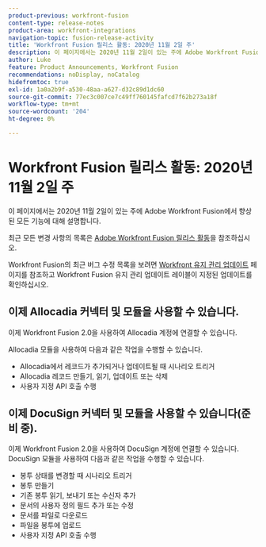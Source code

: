 ```yaml
---
product-previous: workfront-fusion
content-type: release-notes
product-area: workfront-integrations
navigation-topic: fusion-release-activity
title: 'Workfront Fusion 릴리스 활동: 2020년 11월 2일 주'
description: 이 페이지에서는 2020년 11월 2일이 있는 주에 Adobe Workfront Fusion에서 향상된 모든 기능에 대해 설명합니다.
author: Luke
feature: Product Announcements, Workfront Fusion
recommendations: noDisplay, noCatalog
hidefromtoc: true
exl-id: 1a0a2b9f-a530-48aa-a627-d32c89d1dc60
source-git-commit: 77ec3c007ce7c49ff760145fafcd7f62b273a18f
workflow-type: tm+mt
source-wordcount: '204'
ht-degree: 0%

---
```


# Workfront Fusion 릴리스 활동: 2020년 11월 2일 주

이 페이지에서는 2020년 11월 2일이 있는 주에 Adobe Workfront Fusion에서 향상된 모든 기능에 대해 설명합니다.

최근 모든 변경 사항의 목록은 [Adobe Workfront Fusion 릴리스 활동](/help/workfront-fusion/fusion-product-releases/fusion-release-activity.md)을 참조하십시오.

Workfront Fusion의 최근 버그 수정 목록을 보려면 [Workfront 유지 관리 업데이트](https://experienceleague.adobe.com/docs/workfront-known-issues/releases/current-updates.html?lang=ko) 페이지를 참조하고 Workfront Fusion 유지 관리 업데이트 레이블이 지정된 업데이트를 확인하십시오.

## 이제 Allocadia 커넥터 및 모듈을 사용할 수 있습니다.

이제 Workfront Fusion 2.0을 사용하여 Allocadia 계정에 연결할 수 있습니다.

Allocadia 모듈을 사용하여 다음과 같은 작업을 수행할 수 있습니다.

* Allocadia에서 레코드가 추가되거나 업데이트될 때 시나리오 트리거
* Allocadia 레코드 만들기, 읽기, 업데이트 또는 삭제
* 사용자 지정 API 호출 수행

## 이제 DocuSign 커넥터 및 모듈을 사용할 수 있습니다(준비 중).

이제 Workfront Fusion 2.0을 사용하여 DocuSign 계정에 연결할 수 있습니다. DocuSign 모듈을 사용하여 다음과 같은 작업을 수행할 수 있습니다.

* 봉투 상태를 변경할 때 시나리오 트리거
* 봉투 만들기
* 기존 봉투 읽기, 보내기 또는 수신자 추가
* 문서의 사용자 정의 필드 추가 또는 수정
* 문서를 파일로 다운로드
* 파일을 봉투에 업로드
* 사용자 지정 API 호출 수행
